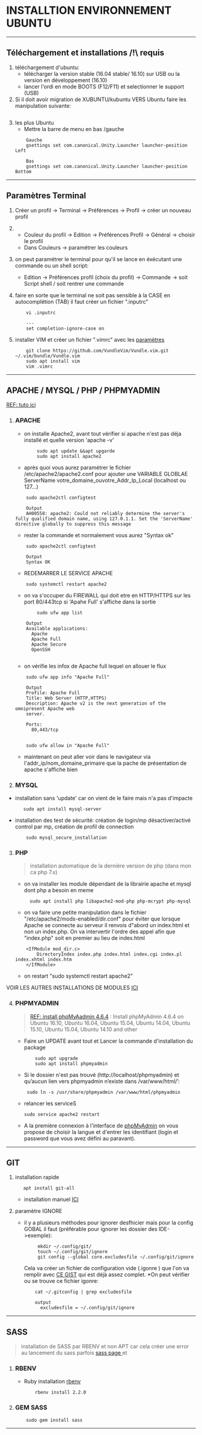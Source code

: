 # INSTALLTION ENVIRONNEMENT UBUNTU


---

## Téléchargement et installations /!\ requis
1. téléchargement d'ubuntu:
    - télécharger la version stable (16.04 stable/ 16.10) sur USB ou la version en développement (16.10)
    - lancer l'ordi en mode BOOTS (F12/F11) et selectionner le support (USB)
2. Si il doit avoir migration de XUBUNTU/kubuntu VERS Ubuntu faire les manipulation suivante:
```

```

3. les plus Ubuntu
    * Mettre la barre de menu en bas /gauche
    ```
        Gauche
        gsettings set com.canonical.Unity.Launcher launcher-position Left
        
        Bas
        gsettings set com.canonical.Unity.Launcher launcher-position Bottom
    ```
    
----

## Paramètres Terminal
1. Créer un profil -> Terminal -> Préférences -> Profil -> créer un nouveau profil
2. * Couleur du profil -> Edition -> Préférences Profil -> Général -> choisir le profil
   * Dans Couleurs -> paramétrer les couleurs
3. on peut paramétrer le terminal pour qu'il se  lance en éxécutant une commande ou un shell script:
   * Edition -> Préférences profil (choix du profil) -> Commande -> soit Script shell / soit rentrer une commande

4. faire en sorte que le terminal ne soit pas sensible à la CASE en autocomplétion (TAB) il faut créer un fichier ".inputrc"
     ```shell
         vi .inputrc
         
         ---
         set completion-ignore-case on
     ```
     
5. installer VIM et créer un fichier ".vimrc" avec les [paramètres]() 
     ```
         git clone https://github.com/VundleVim/Vundle.vim.git ~/.vim/bundle/Vundle.vim
         sudo apt install vim
         vim .vimrc
     ```
     
---- 

## APACHE / MYSQL / PHP / PHPMYADMIN
[REF: tuto ici](https://www.digitalocean.com/community/tutorials/how-to-install-linux-apache-mysql-php-lamp-stack-on-ubuntu-16-04#how-to-find-your-server-39-s-public-ip-address)
1. ### APACHE
    * on installe Apache2, avant tout vérifier si apache n'est pas déja installé et quelle version 'apache -v'
    ```
            sudo apt update &&apt upgarde
            sudo apt install apache2
    ```
    * après quoi vous aurez paramétrer le fichier /etc/apache2/apache2.conf pour ajouter une VARIABLE GLOBLAE ServerName votre_domaine_ouvotre_Addr_Ip_Local
    (localhost ou 127...)
    ```
        sudo apache2ctl configtest
    
        Output
        AH00558: apache2: Could not reliably determine the server's fully qualified domain name, using 127.0.1.1. Set the 'ServerName' directive globally to suppress this message
    ```
    * rester la commande et normalement vous aurez "Syntax ok"
    ```
        sudo apache2ctl configtest
        
        Output
        Syntax OK
    ```
    * REDEMARRER LE SERVICE APACHE
    ```
        sudo systemctl restart apache2
    ```
    * on va s'occuper du FIREWALL qui doit etre en HTTP/HTTPS sur les port 80/443tcp si 'Apahe Full' s'affiche dans la sortie
    ```
            sudo ufw app list
        
        Output
        Available applications:
          Apache
          Apache Full
          Apache Secure
          OpenSSH
       
    ```
    * on vérifie les infox de Apache full lequel on allouer le flux
    ```
        sudo ufw app info "Apache Full"
        
        Output
        Profile: Apache Full
        Title: Web Server (HTTP,HTTPS)
        Description: Apache v2 is the next generation of the omnipresent Apache web
        server.
        
        Ports:
          80,443/tcp
          
        
        sudo ufw allow in "Apache Full"
    ```      
    * maintenant on peut aller voir dans le navigateur via l'addr_ip/nom_domaine_primaire que la pache de présentation de apache s'affiche bien
    

2. ### MYSQL
  * installation sans 'update' car on vient de le faire mais n'a pas d'impacte
      ```
         sudo apt install mysql-server
      ```
  * installation des test de sécurité: création de login/mp désactiver/activé control par mp, création de profil de connection
    ```
        sudo mysql_secure_installation
    ```

3. ### PHP
    > installation automatique de la dernière version de php (dans mon ca php 7.x)
    
    * on va installer les module dépendant de la librairie apache et mysql dont php a besoin en meme 
        ```
          sudo apt install php libapache2-mod-php php-mcrypt php-mysql
        ```
    
    * on va faire une petite manipulation dans le fichier "/etc/apache2/mods-enabled/dir.conf" pour éviter que lorsque Apache se connecte au serveur il renvois d"abord un index.html et non un index.php. On va intervertir l'ordre des appel afin que "index.php" soit en premier au lieu de index.html
    ```
        <IfModule mod_dir.c>
            DirectoryIndex index.php index.html index.cgi index.pl index.xhtml index.htm
        </IfModule>
    ```
    * on restart "sudo systemctl restart apache2"
    
VOIR LES AUTRES INSTALLATIONS DE MODULES [ICI](https://www.digitalocean.com/community/tutorials/how-to-install-linux-apache-mysql-php-lamp-stack-on-ubuntu-16-04#step-3-install-php)

4. ### PHPMYADMIN
    > [REF: install phpMyAadmin 4.6.4](https://websetnet.com/install-phpmyadmin-4-6-4-ubuntu-16-0416-10-systems/) : 
Install phpMyAdmin 4.6.4 on Ubuntu 16.10, Ubuntu 16.04, Ubuntu 15.04, Ubuntu 14.04, Ubuntu 15.10, Ubuntu 15.04, Ubuntu 14.10 and other 

   * Faire un UPDATE avant tout et Lancer la commande d'installation du package
        ```
            sudo apt upgrade
            sudo apt install phpmyadmin
        ```
   * Si le dossier n'est pas trouvé (http://localhost/phpmyadmin) et qu’aucun lien vers phpmyadmin n’existe dans /var/www/html/’:
       ```
        sudo ln -s /usr/share/phpmyadmin /var/www/html/phpmyadmin
       ```
   * relancer les serviceS
        ```
        sudo service apache2 restart
        ```
   * A la première connexion à l'interface de [phpMyAdmin](http://localhost/phpmyadmin) on vous propose de choisir la langue et d'entrer les identifiant (login et password que vous avez défini au paravant).
   
----
## GIT 
1. installation rapide
    ```
       apt install git-all
    ```
   
   * installation manuel [ICI](https://git-scm.com/book/fr/v1/D%C3%A9marrage-rapide-Installation-de-Git)

2. paramètre IGNORE
    * il y a plusieurs méthodes pour ignorer desfhicier mais pour la config GOBAL il faut (préférable pour ignorer les dossier des IDE->exemple):
        ```
             mkdir ~/.config/git/
             touch ~/.config/git/ignore
             git config --global core.excludesfile ~/.config/git/ignore
        ```
         Cela va créer un fichier de configuration vide (.igonre ) que l'on va remplir avec [CE GIST](https://gist.github.com/octocat/9257657) qui est déjà assez complet.
    *On peut vérifier ou se trouve ce fichier igonre:
        ```
            cat ~/.gitconfig | grep excludesfile
            
            output
              excludesfile = ~/.config/git/ignore
        ```
         



----

## SASS
> installation de SASS par RBENV et non APT car cela créer une error au lancement du sass parfois
   [sass page ](http://sass-lang.com/install) et
   1. ### RBENV
        * Ruby installation [rbenv](https://github.com/rbenv/ruby-build)
            ```
                rbenv install 2.2.0
            ```
   2. ### GEM SASS
        ```
            sudo gem install sass
        ```
                
---